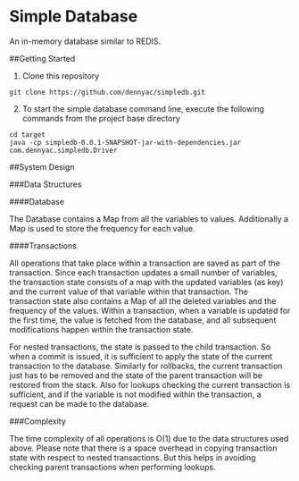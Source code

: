 Simple Database
=================

An in-memory database similar to REDIS.

##Getting Started

1. Clone this repository

```
git clone https://github.com/dennyac/simpledb.git
```

2. To start the simple database command line, execute the following commands from the project base directory

  ```shell
  cd target
  java -cp simpledb-0.0.1-SNAPSHOT-jar-with-dependencies.jar com.dennyac.simpledb.Driver
  ```


##System Design

###Data Structures

####Database

The Database contains a Map from all the variables to values. Additionally a Map is used to store the frequency for each value.

####Transactions

All operations that take place within a transaction are saved as part of the transaction. Since each transaction updates a small number of variables, the transaction state consists of a map with the updated variables (as key) and the current value of that variable within that transaction. The transaction state also contains a Map of all the deleted variables and the frequency of the values. Within a transaction, when a variable is updated for the first time, the value is fetched from the database, and all subsequent modifications happen within the transaction state.

For nested transactions, the state is passed to the child transaction. So when a commit is issued, it is sufficient to apply the state of the current transaction to the database. Similarly for rollbacks, the current transaction just has to be removed and the state of the parent transaction will be restored from the stack. Also for lookups checking the current transaction is sufficient, and if the variable is not modified within the transaction, a request can be made to the database.


###Complexity

The time complexity of all operations is O(1) due to the data structures used above. Please note that there is a space overhead in copying transaction state with respect to nested transactions. But this helps in avoiding checking parent transactions when performing lookups.
